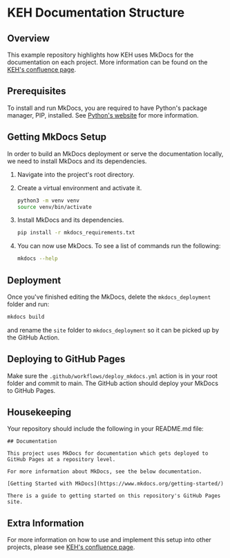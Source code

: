 # KEH Documentation Structure
## Overview
This example repository highlights how KEH uses MkDocs for the documentation on each project. More information can be found on the [KEH's confluence page](https://confluence.ons.gov.uk/display/KEH/Code+Documentation).

## Prerequisites

To install and run MkDocs, you are required to have Python's package manager, PIP, installed. See [Python's website](https://www.python.org/) for more information. 

## Getting MkDocs Setup

In order to build an MkDocs deployment or serve the documentation locally, we need to install MkDocs and its dependencies.

1. Navigate into the project's root directory.

2. Create a virtual environment and activate it.

    ```bash
    python3 -m venv venv
    source venv/bin/activate
    ```

2. Install MkDocs and its dependencies.

    ```bash
    pip install -r mkdocs_requirements.txt
    ```

3. You can now use MkDocs. To see a list of commands run the following:

    ```bash
    mkdocs --help
    ```

## Deployment

Once you've finished editing the MkDocs, delete the `mkdocs_deployment` folder and run:

```bash
mkdocs build
```

and rename the `site` folder to `mkdocs_deployment` so it can be picked up by the GitHub Action.

## Deploying to GitHub Pages

Make sure the `.github/workflows/deploy_mkdocs.yml` action is in your root folder and commit to main. The GitHub action should deploy your MkDocs to GitHub Pages.

## Housekeeping

Your repository should include the following in your README.md file:
```
## Documentation
 
This project uses MkDocs for documentation which gets deployed to GitHub Pages at a repository level.
 
For more information about MkDocs, see the below documentation.
 
[Getting Started with MkDocs](https://www.mkdocs.org/getting-started/)
 
There is a guide to getting started on this repository's GitHub Pages site.
```

## Extra Information

For more information on how to use and implement this setup into other projects, please see [KEH's confluence page](https://confluence.ons.gov.uk/display/KEH/Code+Documentation).